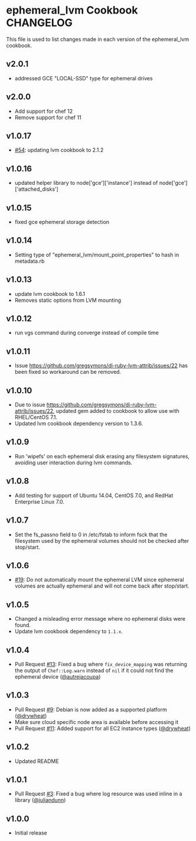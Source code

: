ephemeral_lvm Cookbook CHANGELOG
=======================

This file is used to list changes made in each version of the ephemeral_lvm cookbook.

v2.0.1
-------
- addressed GCE "LOCAL-SSD" type for ephemeral drives

v2.0.0
-------

- Add support for chef 12
- Remove support for chef 11

v1.0.17
-------

- [#54][]: updating lvm cookbook to 2.1.2

v1.0.16
-------

- updated helper library to node['gce']['instance'] instead of node['gce']['attached_disks']

v1.0.15
-------

- fixed gce ephemeral storage detection

v1.0.14
-------

- Setting type of "ephemeral_lvm/mount_point_properties" to hash in metadata.rb

v1.0.13
-------
- update lvm cookbook to 1.6.1
- Removes static options from LVM mounting

v1.0.12
-------

- run vgs command during converge instead of compile time

v1.0.11
-------

- Issue https://github.com/gregsymons/di-ruby-lvm-attrib/issues/22 has been fixed so workaround can be removed.

v1.0.10
-------

- Due to issue https://github.com/gregsymons/di-ruby-lvm-attrib/issues/22, updated gem added to cookbook
  to allow use with RHEL/CentOS 7.1.
- Updated lvm cookbook dependency version to 1.3.6.

v1.0.9
------

- Run 'wipefs' on each ephemeral disk erasing any filesystem signatures, avoiding user interaction during lvm commands.

v1.0.8
------

- Add testing for support of Ubuntu 14.04, CentOS 7.0, and RedHat Enterprise Linux 7.0.

v1.0.7
------

- Set the fs_passno field to 0 in /etc/fstab to inform fsck that the filesystem used by the ephemeral volumes should
  not be checked after stop/start.

v1.0.6
------

- [#19][]: Do not automatically mount the ephemeral LVM since ephemeral volumes are actually ephemeral and will not come
  back after stop/start.

v1.0.5
------

- Changed a misleading error message where no ephemeral disks were found.
- Update lvm cookbook dependency to `1.1.x`.

v1.0.4
------

- Pull Request [#13][]: Fixed a bug where `fix_device_mapping` was returning the output of `Chef::Log.warn` instead of
  `nil` if it could not find the ephemeral device ([@autrejacoupa][])

v1.0.3
------

- Pull Request [#9][]: Debian is now added as a supported platform ([@drywheat][])
- Make sure cloud specific node area is available before accessing it
- Pull Request [#11][]: Added support for all EC2 instance types ([@drywheat][])

v1.0.2
------

- Updated README

v1.0.1
------

- Pull Request [#3][]: Fixed a bug where log resource was used inline in a library ([@juliandunn][])

v1.0.0
------

- Initial release

<!--- The following link definition list is generated by PimpMyChangelog --->
[#3]: https://github.com/rightscale-cookbooks/ephemeral_lvm/issues/3
[#9]: https://github.com/rightscale-cookbooks/ephemeral_lvm/issues/9
[#11]: https://github.com/rightscale-cookbooks/ephemeral_lvm/issues/11
[#13]: https://github.com/rightscale-cookbooks/ephemeral_lvm/issues/13
[#19]: https://github.com/rightscale-cookbooks/ephemeral_lvm/issues/19
[#54]: https://github.com/rightscale-cookbooks/ephemeral_lvm/issues/54
[@autrejacoupa]: https://github.com/autrejacoupa
[@drywheat]: https://github.com/drywheat
[@juliandunn]: https://github.com/juliandunn

